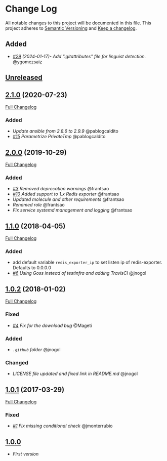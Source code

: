 # Change Log

All notable changes to this project will be documented in this file.
This project adheres to [Semantic Versioning](http://semver.org/) and [Keep a changelog](https://github.com/olivierlacan/keep-a-changelog).

## Added
- *[#29](https://github.com/idealista/prometheus_redis_exporter_role/pull/29) (2024-01-17)- Add ".gitattributes" file for linguist detection.* @ygomezsaiz

## [Unreleased](https://github.com/idealista/prometheus_redis_exporter_role/tree/develop)

## [2.1.0](https://github.com/idealista/prometheus_redis_exporter_role/tree/2.1.0) (2020-07-23)
[Full Changelog](https://github.com/idealista/prometheus_redis_exporter_role/compare/2.0.0...2.1.0)
### Added
- *Update ansible from 2.8.6 to 2.9.9* @pablogcaldito
- *[#15](https://github.com/idealista/prometheus_redis_exporter_role/issues/15) Parametrize PrivateTmp* @pablogcaldito

## [2.0.0](https://github.com/idealista/prometheus_redis_exporter_role/tree/2.0.0) (2019-10-29)
[Full Changelog](https://github.com/idealista/prometheus_redis_exporter_role/compare/1.1.0...2.0.0)
### Added
- *[#3](https://github.com/idealista/prometheus_redis_exporter_role/issues/3) Removed deprecation warnings* @frantsao
- *[#10](https://github.com/idealista/prometheus_redis_exporter_role/issues/10) Added support to 1.x Redis exporter* @frantsao
- *Updated molecule and other requirements* @frantsao
- *Renamed role* @frantsao
- *Fix service systemd management and logging* @frantsao

## [1.1.0](https://github.com/idealista/prometheus_redis_exporter_role/tree/1.1.0) (2018-04-05)
[Full Changelog](https://github.com/idealista/prometheus_redis_exporter_role/compare/1.0.2...1.1.0)
### Added
- add default variable `redis_exporter_ip` to set listen ip of redis-exporter. Defaults to 0.0.0.0
- *[#6](https://github.com/idealista/prometheus_redis_exporter_role/issues/6) Using Goss instead of testinfra and adding TravisCI* @jnogol

## [1.0.2](https://github.com/idealista/prometheus_redis_exporter_role/tree/1.0.2) (2018-01-02)
[Full Changelog](https://github.com/idealista/prometheus_redis_exporter_role/compare/1.0.1...1.0.2)

### Fixed
- *[#4](https://github.com/idealista/prometheus_redis_exporter_role/pull/4) Fix for the download bug* @Mageti

### Added
- *`.github` folder* @jnogol

### Changed
- *LICENSE file updated and fixed link in README.md* @jnogol

## [1.0.1](https://github.com/idealista/prometheus_redis_exporter_role/tree/1.0.1) (2017-03-29)
[Full Changelog](https://github.com/idealista/prometheus_redis_exporter_role/compare/1.0.0...1.0.1)

### Fixed
- *[#1](https://github.com/idealista/prometheus_redis_exporter_role/issues/1) Fix missing conditional check* @jmonterrubio

## [1.0.0](https://github.com/idealista/prometheus_redis_exporter_role/tree/1.0.0)
- *First version*
